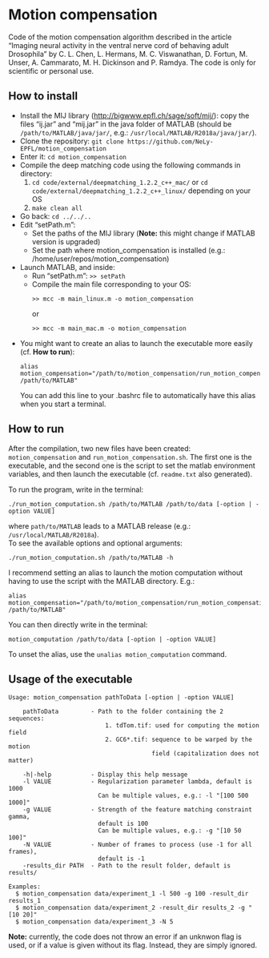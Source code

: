 # Motion compensation

Code of the motion compensation algorithm described in the article “Imaging neural activity in the ventral nerve cord of behaving adult Drosophila” by C. L. Chen, L. Hermans, M. C. Viswanathan, D. Fortun, M. Unser, A. Cammarato, M. H. Dickinson and P. Ramdya. The code is only for scientific or personal use.

## How to install

* Install the MIJ library (http://bigwww.epfl.ch/sage/soft/mij/): copy the files “ij.jar” and “mij.jar” in the java folder of MATLAB (should be `/path/to/MATLAB/java/jar/`, e.g.: `/usr/local/MATLAB/R2018a/java/jar/`).
* Clone the repository: `git clone https://github.com/NeLy-EPFL/motion_compensation`
* Enter it: `cd motion_compensation`
* Compile the deep matching code using the following commands in directory: 
  1. `cd code/external/deepmatching_1.2.2_c++_mac/` or `cd code/external/deepmatching_1.2.2_c++_linux/` depending on your OS 
  2. `make clean all`
* Go back: `cd ../../..`
* Edit “setPath.m”: 
  * Set the paths of the MIJ library (**Note:** this might change if MATLAB version is upgraded)
  * Set the path where motion_compensation is installed (e.g.: /home/user/repos/motion_compensation)
* Launch MATLAB, and inside:
  * Run “setPath.m”: `>> setPath`
  * Compile the main file corresponding to your OS:
      ```
      >> mcc -m main_linux.m -o motion_compensation
      ```
      or
      ```
      >> mcc -m main_mac.m -o motion_compensation
      ```
* You might want to create an alias to launch the executable more easily (cf. **How to run**):  
   ```  
   alias motion_compensation="/path/to/motion_compensation/run_motion_compensation.sh /path/to/MATLAB"  
   ```  
   You can add this line to your .bashrc file to automatically have this alias when you start a terminal. 
   
## How to run

After the compilation, two new files have been created: `motion_compensation` and `run_motion_compensation.sh`. The first one is the executable, and the second one is the script to set the matlab environment variables, and then launch the executable (cf. `readme.txt` also generated).

To run the program, write in the terminal:
```
./run_motion_computation.sh /path/to/MATLAB /path/to/data [-option | -option VALUE]
```
where `path/to/MATLAB` leads to a MATLAB release (e.g.: `/usr/local/MATLAB/R2018a`).  
To see the available options and optional arguments:
```
./run_motion_computation.sh /path/to/MATLAB -h
```

I recommend setting an alias to launch the motion computation without having to use the script with the MATLAB directory. E.g.:
```
alias motion_compensation="/path/to/motion_compensation/run_motion_compensation.sh /path/to/MATLAB"  
```
You can then directly write in the terminal:
```
motion_computation /path/to/data [-option | -option VALUE]
```
To unset the alias, use the `unalias motion_computation` command.

## Usage of the executable

```
Usage: motion_compensation pathToData [-option | -option VALUE]

    pathToData         - Path to the folder containing the 2 sequences:
                           1. tdTom.tif: used for computing the motion field
                           2. GC6*.tif: sequence to be warped by the motion
                                        field (capitalization does not matter)

    -h|-help           - Display this help message
    -l VALUE           - Regularization parameter lambda, default is 1000
                         Can be multiple values, e.g.: -l "[100 500 1000]"
    -g VALUE           - Strength of the feature matching constraint gamma,
                         default is 100
                         Can be multiple values, e.g.: -g "[10 50 100]"
    -N VALUE           - Number of frames to process (use -1 for all frames),
                         default is -1
    -results_dir PATH  - Path to the result folder, default is results/

Examples:
  $ motion_compensation data/experiment_1 -l 500 -g 100 -result_dir results_1
  $ motion_compensation data/experiment_2 -result_dir results_2 -g "[10 20]"
  $ motion_compensation data/experiment_3 -N 5
```

**Note:** currently, the code does not throw an error if an unknwon flag is used, or if a value is given without its flag. Instead, they are simply ignored.
